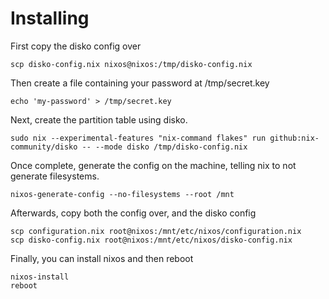 # Installing

First copy the disko config over

```
scp disko-config.nix nixos@nixos:/tmp/disko-config.nix
```

Then create a file containing your password at /tmp/secret.key

```
echo 'my-password' > /tmp/secret.key
```

Next, create the partition table using disko.

```
sudo nix --experimental-features "nix-command flakes" run github:nix-community/disko -- --mode disko /tmp/disko-config.nix
```

Once complete, generate the config on the machine, telling nix to not generate filesystems.

```
nixos-generate-config --no-filesystems --root /mnt
```

Afterwards, copy both the config over, and the disko config

```
scp configuration.nix root@nixos:/mnt/etc/nixos/configuration.nix
scp disko-config.nix root@nixos:/mnt/etc/nixos/disko-config.nix
```

Finally, you can install nixos and then reboot

```
nixos-install
reboot
```

